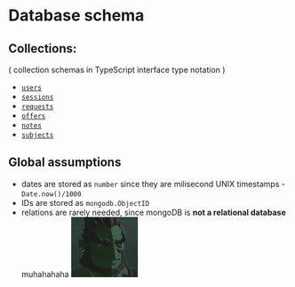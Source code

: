 # Database schema

## Collections:
( collection schemas in TypeScript interface type notation )
- [`users`](./users.md)
- [`sessions`](./sessions.md)
- [`requests`](./requests.md)
- [`offers`](./offers.md)
- [`notes`](./notes.md)
- [`subjects`](./subjects.md)


## Global assumptions
- dates are stored as `number` since they are milisecond UNIX timestamps - `Date.now()/1000`
- IDs are stored as `mongodb.ObjectID`
- relations are rarely needed, since mongoDB is **not a relational database** muhahahaha <img alt="laughing dziadek kuski" height="25%" src="ganondorf.gif" width="25%"/>

